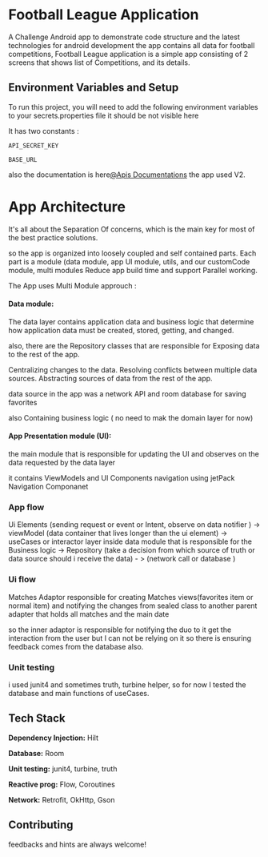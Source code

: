 
# Football League Application

A Challenge Android app to demonstrate code structure and the latest technologies for android development
the app contains all data for football competitions, Football League application is a simple app consisting of 2 screens that shows list of Competitions, and its
details.


## Environment Variables and Setup

To run this project, you will need to add the following environment variables to your secrets.properties file
it should be not visible here 

It has two constants :

`API_SECRET_KEY`

`BASE_URL`

also the documentation is here[@Apis Documentations](https://www.football-data.org/documentation/quickstart)
the app used V2.
# App Architecture


It's all about the Separation Of concerns, which is the main key for most of the best practice solutions.

so the app is organized into loosely coupled and self contained parts. Each part is a module
(data module, app UI module, utils, and our customCode module,  multi modules Reduce app build time and support Parallel working.

The App uses Multi Module approuch :
#### Data module: 

The data layer contains application data and business logic that determine how application data must be created, stored, getting, and changed.

also, there are the Repository classes that are responsible for Exposing data to the rest of the app.

Centralizing changes to the data.
Resolving conflicts between multiple data sources.
Abstracting sources of data from the rest of the app.

data source in the app was a network API and room database for saving favorites

also Containing business logic ( no need to mak the domain layer for now)

####  App Presentation module (UI):
the main module that is responsible for updating the UI and observes on the data requested by the data layer

it contains ViewModels and UI Components
navigation using jetPack Navigation Componanet  




### App flow

Ui Elements (sending request or event or Intent, observe on data notifier ) -> viewModel (data container that lives longer than the ui element) 
-> useCases or interactor layer inside data module that is responsible for the Business logic -> Repository (take a decision from which source of truth or data source should i receive the data) - > (network call or database )


### Ui flow 
Matches Adaptor responsible for creating Matches views(favorites item or normal item) and notifying the changes from sealed class to another parent adapter that holds all matches and the main date

so the inner adaptor is responsible for notifying the duo to it get the interaction from the user but I can not be relying on it so there is ensuring feedback comes from the database also.

### Unit testing
 i used junit4 and sometimes truth, turbine helper, so for now I tested the database and main functions of useCases.





## Tech Stack

**Dependency Injection:** Hilt

**Database:** Room

**Unit testing:** junit4, turbine, truth

**Reactive prog:** Flow, Coroutines

**Network:** Retrofit, OkHttp, Gson



## Contributing

feedbacks and hints are always welcome!
